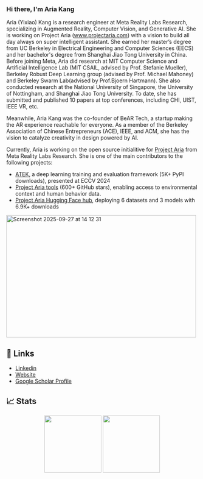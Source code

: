 

### Hi there, I'm Aria Kang
Aria (Yixiao) Kang is a research engineer at Meta Reality Labs Research, specializing in Augmented Reality, Computer Vision, and Generative AI. She is working on Project Aria (www.projectaria.com) with a vision to build all day always on super intelligent assistant. She earned her master’s degree from UC Berkeley in Electrical Engineering and Computer Sciences (EECS) and her bachelor's degree from Shanghai Jiao Tong University in China. Before joining Meta, Aria did research at MIT Computer Science and Artificial Intelligence Lab (MIT CSAIL, advised by Prof. Stefanie Mueller), Berkeley Robust Deep Learning group (advised by Prof. Michael Mahoney) and Berkeley Swarm Lab(advised by Prof.Bjoern Hartmann). She also conducted research at the National University of Singapore, the University of Nottingham, and Shanghai Jiao Tong University. To date, she has submitted and published 10 papers at top conferences, including CHI, UIST, IEEE VR, etc. 

Meanwhile, Aria Kang was the co-founder of BeAR Tech, a startup making the AR experience reachable for everyone.  As a member of the Berkeley Association of Chinese Entrepreneurs (ACE), IEEE, and ACM, she has the vision to catalyze creativity in design powered by AI. 

Currently, Aria is working on the open source initialitive for [Project Aria](www.projectaria.com) from Meta Reality Labs Research. She is one of the main contributors to the following projects: 
- [ATEK](https://github.com/facebookresearch/ATEK), a deep learning training and evaluation framework (5K+ PyPI downloads), presented at ECCV 2024
- [Project Aria tools](https://github.com/facebookresearch/projectaria_tools) (600+ GitHub stars), enabling access to environmental context and human behavior data.
- [Project Aria Hugging Face hub](https://huggingface.co/projectaria), deploying 6 datasets and 3 models with 6.9K+ downloads
<img width="499" height="321" alt="Screenshot 2025-09-27 at 14 12 31" src="https://github.com/user-attachments/assets/f1e86683-033b-43fd-a45c-062488a31417" />

## 📝 Links

- [Linkedin](https://www.linkedin.com/in/yixiao-kang/)
- [Website](https://yixiaokang.wixstudio.com/home)
- [Google Scholar Profile](https://scholar.google.com/citations?hl=en&user=o3yuti0AAAAJ)


## 📈 Stats
<p align="center">
  <img height="150em" src="https://github-readme-stats.vercel.app/api?username=echo-xiao9&show_icons=true&hide_border=true&&count_private=true&include_all_commits=true" />
  <img height="150em" src="https://github-readme-stats.vercel.app/api/top-langs/?username=echo-xiao9&exclude_repo=KNN-Image-Classification&show_icons=true&hide_border=true&layout=compact&langs_count=8"/>
 <!--  <img align='right' src="https://github.com/echo-xiao9/echo-xiao9/blob/7407b9bb2f7f3c3d11cb0f367e514672817b3048/drop.gif" width="200"> --!>
</p>
